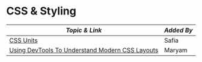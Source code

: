 # CSS & Styling

| **_Topic & Link_** | **_Added By_** |
| -------- | -------- |
|[CSS Units](https://gist.github.com/basham/2175a16ab7c60ce8e001)|Safia
|[Using DevTools To Understand Modern CSS Layouts](https://www.youtube.com/watch?v=ZRtzk0371tk)|Maryam
